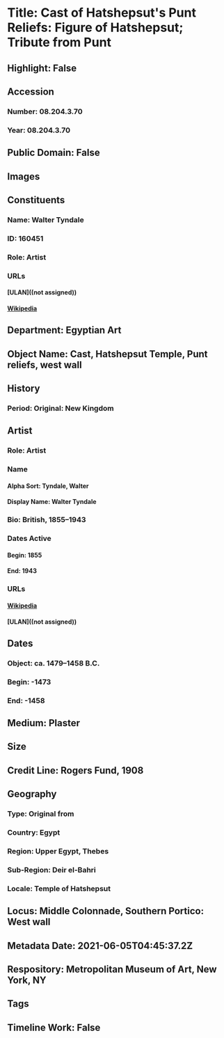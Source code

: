 # Title: Cast of Hatshepsut's Punt Reliefs: Figure of Hatshepsut; Tribute from Punt
## Highlight: False
## Accession
### Number: 08.204.3.70
### Year: 08.204.3.70
## Public Domain: False
## Images
## Constituents
### Name: Walter Tyndale
### ID: 160451
### Role: Artist
### URLs
#### [ULAN]((not assigned))
#### [Wikipedia](https://www.wikidata.org/wiki/Q7966319)
## Department: Egyptian Art
## Object Name: Cast, Hatshepsut Temple, Punt reliefs, west wall
## History
### Period: Original: New Kingdom
## Artist
### Role: Artist
### Name
#### Alpha Sort: Tyndale, Walter
#### Display Name: Walter Tyndale
### Bio: British, 1855–1943
### Dates Active
#### Begin: 1855
#### End: 1943
### URLs
#### [Wikipedia](https://www.wikidata.org/wiki/Q7966319)
#### [ULAN]((not assigned))
## Dates
### Object: ca. 1479–1458 B.C.
### Begin: -1473
### End: -1458
## Medium: Plaster
## Size
## Credit Line: Rogers Fund, 1908
## Geography
### Type: Original from
### Country: Egypt
### Region: Upper Egypt, Thebes
### Sub-Region: Deir el-Bahri
### Locale: Temple of Hatshepsut
## Locus: Middle Colonnade, Southern Portico: West wall
## Metadata Date: 2021-06-05T04:45:37.2Z
## Respository: Metropolitan Museum of Art, New York, NY
## Tags
## Timeline Work: False